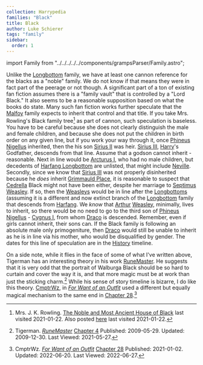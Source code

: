 ```yaml
---
collection: Harrypedia
families: "Black"
title: Black
author: Luke Schierer
tags: "family"
sidebar:
  order: 1
---
```

import Family from "../../../../../components/grampsParser/Family.astro";

<Family surn={frontmatter.surn} />

Unlike the [Longbottom][] family, we have at least one cannon reference for the
blacks as a "noble" family.  We do not know if that means they were in fact
part of the peerage or not though.  A significant part of a ton of existing
fan fiction assumes there is a "family vault" that is controlled by a "Lord
Black." It also seems to be a reasonable supposition based on what the books do
state.  Many such fan fiction works further speculate that the [Malfoy][] family
expects to inherit that control and that title.  If you take Mrs. Rowling's
Black family tree[^210122-26] as part of cannon, such speculation is baseless.
You have to be careful because she does not clearly distinguish the male and
female children, and because she does not put the children in birth order on
any given line, but if you work your way through it, once [Phineus Nigellus]
inherited, then the his son [Sirius II] was heir.  [Sirius III], [Harry]'s
Godfather, descends from that line.  Assume that a godson cannot inherit -
reasonable.  Next in line would be [Arcturus I](Arcturus), who had no male
children, but decedents of [Harfang Longbottom][Harfang] are unlisted, that
might include [Neville].  Secondly, since we know that [Sirius III][] was
not properly disinherited because he *does* inherit [Grimmauld Place], it
is reasonable to suspect that [Cedrella][] Black might not have been either,
despite her marriage to [Septimus Weasley][Septimus].  If so, then the
[Weasleys][] would be in line after the [Longbottoms] (assuming it is a
different and now extinct branch of the [Longbottom][] family that descends
from [Harfang][].  We *know* that [Arthur][] [Weasley][], minimally, lives
to inherit, so there would be no need to go to the third son of [Phineus
Nigellus][] - [Cygnus I][], from whom [Draco][] is descended.  Remember,
even if girls cannot inherit, their sons can.   If the Black family is
following an absolute male only primogeniture, then [Draco][] would still
be unable to inherit as he is in line via his mother, who would be
disqualified by gender.  The dates for this line of speculation are in
the [History][] timeline.

[History]: <../../history>

[Draco]: <../malfoy/draco_lucius>

[Phineus Nigellus]: <phineus_nigellus>

[Cygnus I]: <../black/cygnus>

[Malfoy]: <../malfoy>

[Weasleys]: <../weasley>

[Weasley]: <../weasley>

[Harfang]: <../longbottom/harfang>

[Arthur]: <../weasley/arthur>

[Cedrella]: <cedrella>

[Septimus]: <../weasley/septimus>

[Sirius III]: <sirius_iii>

[Sirius II]: <sirius_ii>

[Longbottom]: <../longbottom>

[Longbottoms]: <../longbottom>

[Grimmauld Place]: <../../grimmauld_place>

[Neville]: <../longbottom/neville>

[Harry]: <../potter/harry_james>

On a side note, while it flies in the face of some of what I've written above,
Tigerman has an interesting theory in his work [RuneMaster][RMff1].  He suggests
that it is very odd that the portrait of Walburga Black should be so hard to
curtain and cover the way it is, and that more magic must be at work than just
the sticking charm.[^210527-1] While his sense of story timeline is bizarre, I
do like this theory.  [CmptrWz][CW1], in _[For Want of an Outfit][FWO1]_ used a
different but equally magical mechanism to the same end in [Chapter
28][FWOC28-1].[^220627-1]

[CW1]: https://archiveofourown.org/users/CmptrWz/pseuds/CmptrWz

[FWO1]: https://archiveofourown.org/works/28507302/

[FWO2]: https://archiveofourown.org/works/28507302/

[FWOC28-1]: https://archiveofourown.org/works/28507302/chapters/78741424

[^220627-1]: CmptrWz. _[For Want of an Outfit][FWO2]_
    [Chapter 28](https://archiveofourown.org/works/28507302/chapters/78741424)
    Published: 2021-01-02. Updated: 2022-06-20.  Last Viewed: 2022-06-27.

[^210527-1]: Tigerman. _[RuneMaster](https://www.fanfiction.net/s/5077573)_
    [Chapter 4](https://www.fanfiction.net/s/5077573/4/RuneMaster)
    Published: 2009-05-29. Updated: 2009-12-30. Last Viewed: 2021-05-27.

[RMff1]: https://www.fanfiction.net/s/5077573

[^210122-26]: Mrs. J. K. Rowling.
    [The Noble and Most Ancient House of Black](https://i.imgur.com/GbPzUmg.jpg)
    last visited 2021-01-22.  Also posted
    [here](https://static.wikia.nocookie.net/harrypotter/images/4/4f/JKRBlackFamilyTree.jpg/revision/latest/scale-to-width-down/1000?cb=20120710010553)
    last visited 2021-01-22.

